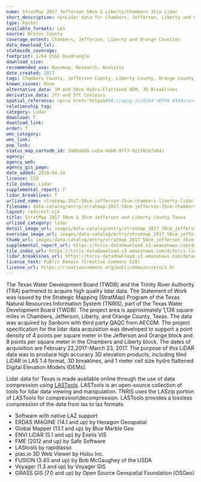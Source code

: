 ```yaml
---
name: StratMap 2017 Jefferson 50cm & Liberty/Chambers 35cm Lidar
short_description: <p>Lidar data for Chambers, Jefferson, Liberty and Orange Counties </p>
type: Raster
available_formats: LAS
source: Brazos County
coverage_extent: Chambers, Jefferson, Liberty and Orange Counties
data_download_lvl:
statewide_coverage:
footprint: 1/64 USGS Quadrangle
download_size:
recommended_use: Basemap, Research, Analysis
date_created: 2017
tags: Chambers County, Jefferson County, Liberty County, Orange County, Lidar, Point Cloud, LAS, Elevation, County, Historical
known_issues: None
alternative_data: 1M and 50cm Hydro-Flattened DEM, 3D Breaklines
derivative_data: 2ft and 5ft Contours
spatial_reference: <p><a href='https&#58;//epsg.io/6344'>EPSG 6344</a></p>
relationship_tag:
category: Lidar
download: T
download_link:
order: T
wms_category:
wms_link:
pop_link:
status_map_cartodb_id: 1906a6bb-ceba-4eb8-8ff7-022f01e7a641
agency:
agency_web:
agency_gis_page:
date_added: 2018-04-24
license: CC0
tile_index: Lidar
supplemental_report: T
lidar_breaklines: T
urlized_name: stratmap-2017-50cm-jefferson-35cm-chambers-liberty-lidar
filename: data-catalog/entry/stratmap-2017-50cm-jefferson-35cm-chambers-liberty-lidar.md
layout: redirect.njk
title: StratMap 2017 50cm & 35cm Jefferson and Liberty County Texas
urlized_category: lidar
detail_image_url: images/data-catalog/entry/stratmap_2017_50cm_jefferson_35cm_chambers_liberty_lidar_detail.jpg
overview_image_url: images/data-catalog/entry/stratmap_2017_50cm_jefferson_35cm_chambers_liberty_lidar_overview.jpg
thumb_url: images/data-catalog/entry/stratmap_2017_50cm_jefferson_35cm_chambers_liberty_lidar_th.jpg
supplemental_report_url: https://tnris-datadownload.s3.amazonaws.com/datacatalog/supplemental_reports/stratmap_2017_50cm_jefferson_35cm_chambers_liberty_supplementalreports.zip
tile_index_url: https://tnris-datadownload.s3.amazonaws.com/d/tnris-lidar/state/tx/tnris-lidar_tx.zip
lidar_breaklines_url: https://tnris-datadownload.s3.amazonaws.com/datacatalog/lidar_breaklines/stratmap_2017_50cm_jefferson_35cm_chambers_liberty_breaklines.zip
license_text: Public Domain (Creative Commons CC0)
license_url: https://creativecommons.org/publicdomain/zero/1.0/
---
```


The Texas Water Development Board (TWDB) and the Trinity River Authority (TRA) partnered to acquire high quality lidar data. The Statement of Work was issued by the Strategic Mapping (StratMap) Program of the Texas Natural Resources Information System (TNRIS), part of the Texas Water Development Board (TWDB). The project area is approximately 1,136 square miles in Chambers, Jefferson, Liberty, and Orange County, Texas. The data was acquired by Sanborn with third party QAQC from AECOM. The project specification for the lidar data acquisition was developed to support a point density of 4 points per square meter in the Jefferson and Orange block and 8 points per square meter in the Chambers and Liberty block. The dates of acquisition are February 22,2017-March 23, 2017. The purpose of this LiDAR data was to produce high accuracy 3D elevation products, including tiled LiDAR in LAS 1.4 format, 3D breaklines, and 1 meter cell size hydro flattened Digital Elevation Models (DEMs).                      

Lidar data for Texas is made available online through the use of data compression using [LASTools](https://rapidlasso.com/lastools/). LASTools is an open-source collection of tools for lidar data viewing and manipulation. TNRIS uses the LASzip portion of LASTools for compression\decompression. LASTools provides a lossless compression of the data from las to laz formats.

- Software with native LAZ support
- ERDAS IMAGINE (14.1 and up) by Hexagon Geospatial
- Global Mapper (13.1 and up) by Blue Marble Geo
- ENVI LiDAR (5.1 and up) by Exelis VIS
- FME (2012 and up) by Safe Software
- LAStools by rapidlasso
- plas.io 3D Web Viewer by Hobu Inc.
- FUSION (3.40 and up) by Bob McGaughey of the USDA
- Voyager (1.3 and up) by Voyager GIS
- GRASS GIS (7.0 and up) by Open Source Geospatial Foundation (OSGeo)
